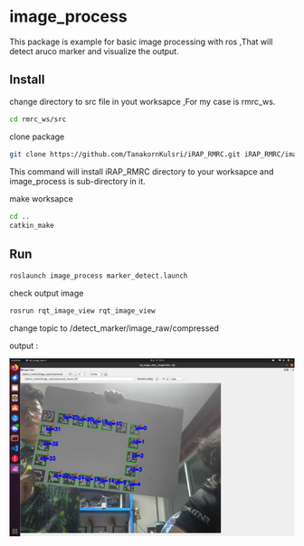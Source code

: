 # image_process

This package is example for basic image processing with ros ,That will detect aruco marker and visualize the output.

## Install

change directory to src file in yout worksapce ,For my case is rmrc_ws.
```bash
cd rmrc_ws/src
```

clone package 
```bash
git clone https://github.com/TanakornKulsri/iRAP_RMRC.git iRAP_RMRC/image_process
```
This command will install iRAP_RMRC directory to your worksapce and image_process is sub-directory in it.

make worksapce 
```bash
cd ..
catkin_make
```

## Run 

```bash
roslaunch image_process marker_detect.launch
```

check output image 
```bash
rosrun rqt_image_view rqt_image_view 
```
change topic to /detect_marker/image_raw/compressed

output :

![Alt text](https://github.com/TanakornKulsri/iRAP_RMRC/blob/main/image_process/output.png)
